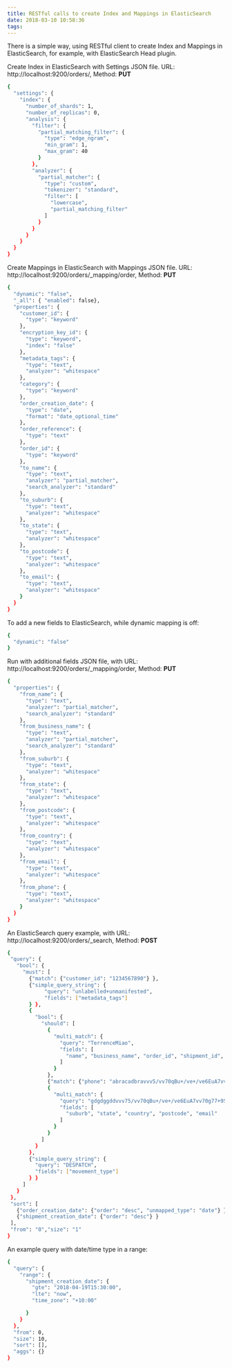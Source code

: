 ```yaml
---
title: RESTful calls to create Index and Mappings in ElasticSearch
date: 2018-03-10 10:58:36
tags:
---
```


There is a simple way, using RESTful client to create Index and Mappings in ElasticSearch, for example, with ElasticSearch Head plugin.

Create Index in ElasticSearch with Settings JSON file. URL: http://localhost:9200/orders/, Method: **PUT**

```bash
{
  "settings": {
    "index": {
      "number_of_shards": 1,
      "number_of_replicas": 0,
      "analysis": {
        "filter": {
          "partial_matching_filter": {
            "type": "edge_ngram",
            "min_gram": 1,
            "max_gram": 40
          }
        },
        "analyzer": {
          "partial_matcher": {
            "type": "custom",
            "tokenizer": "standard",
            "filter": [
              "lowercase",
              "partial_matching_filter"
            ]
          }
        }
      }
    }
  }
}
```

Create Mappings in ElasticSearch with Mappings JSON file. URL: http://localhost:9200/orders/_mapping/order, Method: **PUT**

```bash
{
  "dynamic": "false",
  "_all": { "enabled": false},
  "properties": {
    "customer_id": {
      "type": "keyword"
    },
    "encryption_key_id": {
      "type": "keyword",
      "index": "false"
    },
    "metadata_tags": {
      "type": "text",
      "analyzer": "whitespace"
    },
    "category": {
      "type": "keyword"
    },
    "order_creation_date": {
      "type": "date",
      "format": "date_optional_time"
    },
    "order_reference": {
      "type": "text"
    },
    "order_id": {
      "type": "keyword"
    },
    "to_name": {
      "type": "text",
      "analyzer": "partial_matcher",
      "search_analyzer": "standard"
    },
    "to_suburb": {
      "type": "text",
      "analyzer": "whitespace"
    },
    "to_state": {
      "type": "text",
      "analyzer": "whitespace"
    },
    "to_postcode": {
      "type": "text",
      "analyzer": "whitespace"
    },
    "to_email": {
      "type": "text",
      "analyzer": "whitespace"
    }
  }
}
```

To add a new fields to ElasticSearch, while dynamic mapping is off:

```bash
{
  "dynamic": "false"
}
```

Run with additional fields JSON file, with URL: http://localhost:9200/orders/_mapping/order, Method: **PUT**

```bash
{
  "properties": {
    "from_name": {
      "type": "text",
      "analyzer": "partial_matcher",
      "search_analyzer": "standard"
    },
    "from_business_name": {
      "type": "text",
      "analyzer": "partial_matcher",
      "search_analyzer": "standard"
    },
    "from_suburb": {
      "type": "text",
      "analyzer": "whitespace"
    },
    "from_state": {
      "type": "text",
      "analyzer": "whitespace"
    },
    "from_postcode": {
      "type": "text",
      "analyzer": "whitespace"
    },
    "from_country": {
      "type": "text",
      "analyzer": "whitespace"
    },
    "from_email": {
      "type": "text",
      "analyzer": "whitespace"
    },
    "from_phone": {
      "type": "text",
      "analyzer": "whitespace"
    }
  }
}
```

An ElasticSearch query example, with URL: http://localhost:9200/orders/_search, Method: **POST**

```bash
{
 "query": {
   "bool": {
     "must": [
       {"match": {"customer_id": "1234567890"} },
       {"simple_query_string": {
            "query": "unlabelled+unmanifested",
            "fields": ["metadata_tags"]
       } },
       {
         "bool": {
           "should": [
             {
               "multi_match": {
                 "query": "TerrenceMiao",
                 "fields": [
                   "name", "business_name", "order_id", "shipment_id", "sender_references", "article_ids"
                 ]
               }
             },
             {"match": {"phone": "abracadbravvv5/vv70qBu+/ve+/ve6EuA7vv70g77+9Su+/ve+/vX5y77+95JuV"} },
             {
               "multi_match": {
                 "query": "gdgdggddvvv75/vv70qBu+/ve+/ve6EuA7vv70g77+9Su+/ve+/vX5y77+95JuV",
                 "fields": [
                   "suburb", "state", "country", "postcode", "email"
                 ]
               }
             }
           ]
         }
       },
       {"simple_query_string": {
         "query": "DESPATCH",
         "fields": ["movement_type"]
       } }
     ]
   }
 },
 "sort": [
   {"order_creation_date": {"order": "desc", "unmapped_type": "date"} },
   {"shipment_creation_date": {"order": "desc"} }
 ],
 "from": "0","size": "1"
}
```

An example query with date/time type in a range:

```bash
{
  "query": {
    "range": {
      "shipment_creation_date": {
        "gte": "2018-04-19T15:30:00",
        "lte": "now",
        "time_zone": "+10:00"

      }
    }
  },
  "from": 0,
  "size": 10,
  "sort": [],
  "aggs": {}
}
```
